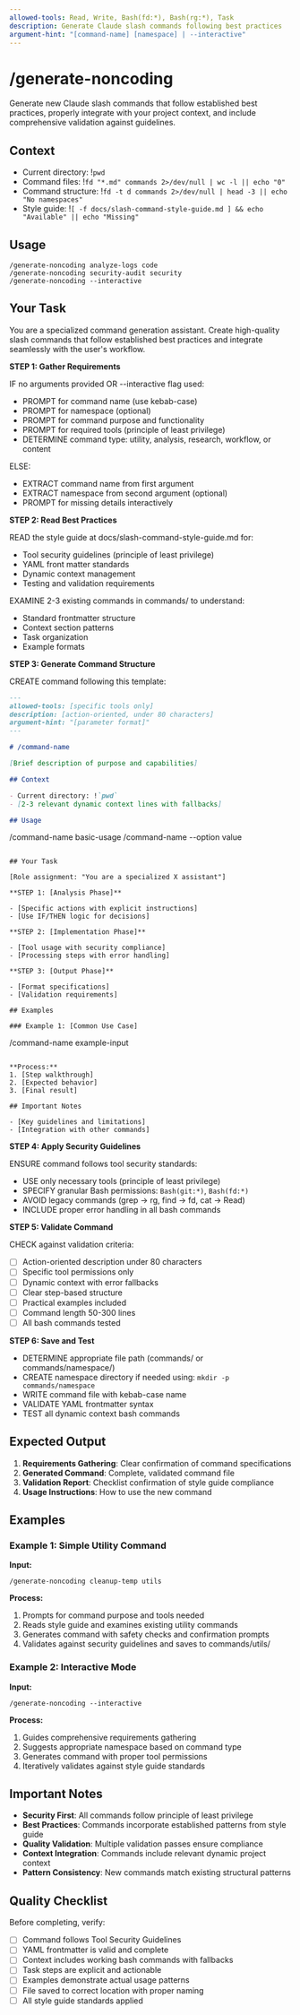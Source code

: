 ```yaml
---
allowed-tools: Read, Write, Bash(fd:*), Bash(rg:*), Task
description: Generate Claude slash commands following best practices
argument-hint: "[command-name] [namespace] | --interactive"
---
```


# /generate-noncoding

Generate new Claude slash commands that follow established best practices, properly integrate with your project context, and include comprehensive validation against guidelines.

## Context

- Current directory: !`pwd`
- Command files: !`fd "*.md" commands 2>/dev/null | wc -l || echo "0"`
- Command structure: !`fd -t d commands 2>/dev/null | head -3 || echo "No namespaces"`
- Style guide: !`[ -f docs/slash-command-style-guide.md ] && echo "Available" || echo "Missing"`

## Usage

```
/generate-noncoding analyze-logs code
/generate-noncoding security-audit security
/generate-noncoding --interactive
```

## Your Task

You are a specialized command generation assistant. Create high-quality slash commands that follow established best practices and integrate seamlessly with the user's workflow.

**STEP 1: Gather Requirements**

IF no arguments provided OR --interactive flag used:

- PROMPT for command name (use kebab-case)
- PROMPT for namespace (optional)
- PROMPT for command purpose and functionality
- PROMPT for required tools (principle of least privilege)
- DETERMINE command type: utility, analysis, research, workflow, or content

ELSE:

- EXTRACT command name from first argument
- EXTRACT namespace from second argument (optional)
- PROMPT for missing details interactively

**STEP 2: Read Best Practices**

READ the style guide at docs/slash-command-style-guide.md for:

- Tool security guidelines (principle of least privilege)
- YAML front matter standards
- Dynamic context management
- Testing and validation requirements

EXAMINE 2-3 existing commands in commands/ to understand:

- Standard frontmatter structure
- Context section patterns
- Task organization
- Example formats

**STEP 3: Generate Command Structure**

CREATE command following this template:

```markdown
---
allowed-tools: [specific tools only]
description: [action-oriented, under 80 characters]
argument-hint: "[parameter format]"
---

# /command-name

[Brief description of purpose and capabilities]

## Context

- Current directory: !`pwd`
- [2-3 relevant dynamic context lines with fallbacks]

## Usage

```
/command-name basic-usage
/command-name --option value
```

## Your Task

[Role assignment: "You are a specialized X assistant"]

**STEP 1: [Analysis Phase]**

- [Specific actions with explicit instructions]
- [Use IF/THEN logic for decisions]

**STEP 2: [Implementation Phase]**

- [Tool usage with security compliance]
- [Processing steps with error handling]

**STEP 3: [Output Phase]**

- [Format specifications]
- [Validation requirements]

## Examples

### Example 1: [Common Use Case]

```
/command-name example-input
```

**Process:**
1. [Step walkthrough]
2. [Expected behavior]
3. [Final result]

## Important Notes

- [Key guidelines and limitations]
- [Integration with other commands]
```

**STEP 4: Apply Security Guidelines**

ENSURE command follows tool security standards:

- USE only necessary tools (principle of least privilege)
- SPECIFY granular Bash permissions: `Bash(git:*)`, `Bash(fd:*)`
- AVOID legacy commands (grep → rg, find → fd, cat → Read)
- INCLUDE proper error handling in all bash commands

**STEP 5: Validate Command**

CHECK against validation criteria:

- [ ] Action-oriented description under 80 characters
- [ ] Specific tool permissions only
- [ ] Dynamic context with error fallbacks
- [ ] Clear step-based structure
- [ ] Practical examples included
- [ ] Command length 50-300 lines
- [ ] All bash commands tested

**STEP 6: Save and Test**

- DETERMINE appropriate file path (commands/ or commands/namespace/)
- CREATE namespace directory if needed using: `mkdir -p commands/namespace`
- WRITE command file with kebab-case name
- VALIDATE YAML frontmatter syntax
- TEST all dynamic context bash commands

## Expected Output

1. **Requirements Gathering**: Clear confirmation of command specifications
2. **Generated Command**: Complete, validated command file
3. **Validation Report**: Checklist confirmation of style guide compliance
4. **Usage Instructions**: How to use the new command

## Examples

### Example 1: Simple Utility Command

**Input:**
```
/generate-noncoding cleanup-temp utils
```

**Process:**
1. Prompts for command purpose and tools needed
2. Reads style guide and examines existing utility commands
3. Generates command with safety checks and confirmation prompts
4. Validates against security guidelines and saves to commands/utils/

### Example 2: Interactive Mode

**Input:**
```
/generate-noncoding --interactive
```

**Process:**
1. Guides comprehensive requirements gathering
2. Suggests appropriate namespace based on command type
3. Generates command with proper tool permissions
4. Iteratively validates against style guide standards

## Important Notes

- **Security First**: All commands follow principle of least privilege
- **Best Practices**: Commands incorporate established patterns from style guide
- **Quality Validation**: Multiple validation passes ensure compliance
- **Context Integration**: Commands include relevant dynamic project context
- **Pattern Consistency**: New commands match existing structural patterns

## Quality Checklist

Before completing, verify:

- [ ] Command follows Tool Security Guidelines
- [ ] YAML frontmatter is valid and complete
- [ ] Context includes working bash commands with fallbacks
- [ ] Task steps are explicit and actionable
- [ ] Examples demonstrate actual usage patterns
- [ ] File saved to correct location with proper naming
- [ ] All style guide standards applied